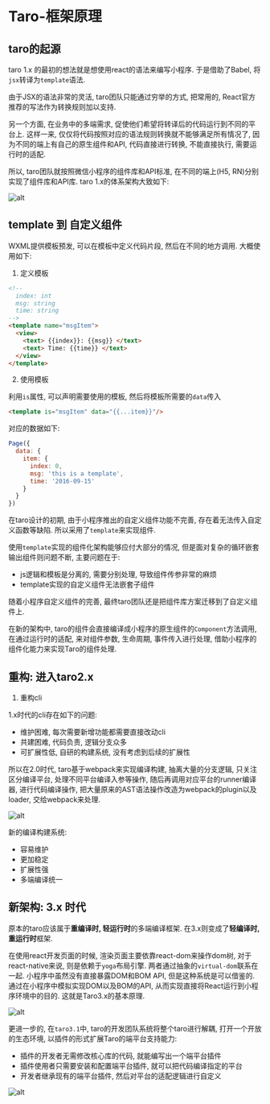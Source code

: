 # Taro-框架原理

## taro的起源

taro 1.x 的最初的想法就是想使用react的语法来编写小程序. 于是借助了Babel, 将`jsx`转译为`template`语法.

由于JSX的语法非常的灵活, taro团队只能通过穷举的方式, 把常用的, React官方推荐的写法作为转换规则加以支持. 

另一个方面, 在业务中的多端需求, 促使他们希望将转译后的代码运行到不同的平台上. 这样一来, 仅仅将代码按照对应的语法规则转换就不能够满足所有情况了, 因为不同的端上有自己的原生组件和API, 代码直接进行转换, 不能直接执行, 需要运行时的适配.

所以, taro团队就按照微信小程序的组件库和API标准, 在不同的端上(H5, RN)分别实现了组件库和API库. taro 1.x的体系架构大致如下:

![alt](https://mmbiz.qpic.cn/mmbiz_png/VicflqIDTUVUP6PkibgoPSXZsNuhRBia6UcY1tZ4VrgoicGPpicmwiazbanH49IuafQVGWNiaQ9icv38uK73RGLa1LNv8g/640?wx_fmt=png&tp=webp&wxfrom=5&wx_lazy=1&wx_co=1)

## template 到 自定义组件

WXML提供模板预发, 可以在模板中定义代码片段, 然后在不同的地方调用. 大概使用如下:

1. 定义模板

```html
<!--
  index: int
  msg: string
  time: string
-->
<template name="msgItem">
  <view>
    <text> {{index}}: {{msg}} </text>
    <text> Time: {{time}} </text>
  </view>
</template>
```

2. 使用模板

利用`is`属性, 可以声明需要使用的模板, 然后将模板所需要的`data`传入

```html
<template is="msgItem" data="{{...item}}"/>
```

对应的数据如下:

```js
Page({
  data: {
    item: {
      index: 0,
      msg: 'this is a template',
      time: '2016-09-15'
    }
  }
})
```

在taro设计的初期, 由于小程序推出的自定义组件功能不完善, 存在着无法传入自定义函数等缺陷. 所以采用了`template`来实现组件. 

使用`template`实现的组件化架构能够应付大部分的情况, 但是面对复杂的循环嵌套输出组件则问题不断, 主要问题在于:

- js逻辑和模板是分离的, 需要分别处理, 导致组件传参非常的麻烦
- template实现的自定义组件无法嵌套子组件

随着小程序自定义组件的完善, 最终taro团队还是把组件库方案迁移到了自定义组件上. 

在新的架构中, taro的组件会直接编译成小程序的原生组件的`Component`方法调用, 在通过运行时的适配, 来对组件参数, 生命周期, 事件传入进行处理, 借助小程序的组件化能力来实现Taro的组件处理. 

## 重构: 进入taro2.x

1. 重构cli

1.x时代的cli存在如下的问题:

- 维护困难, 每次需要新增功能都需要直接改动cli
- 共建困难, 代码负责, 逻辑分支众多
- 可扩展性低, 自研的构建系统, 没有考虑到后续的扩展性

所以在2.0时代, taro基于webpack来实现编译构建, 抽离大量的分支逻辑, 只关注区分编译平台, 处理不同平台编译入参等操作, 随后再调用对应平台的runner编译器, 进行代码编译操作, 把大量原来的AST语法操作改造为webpack的plugin以及loader, 交给webpack来处理. 

![alt](https://mmbiz.qpic.cn/mmbiz_png/VicflqIDTUVUP6PkibgoPSXZsNuhRBia6Ucmh5Scyia7EF4yWp4XxxxBwOj417U6jLa8ZoVUpMsksWEFKW7OUkvreA/640?wx_fmt=png&tp=webp&wxfrom=5&wx_lazy=1&wx_co=1)

新的编译构建系统:

- 容易维护
- 更加稳定
- 扩展性强
- 多端编译统一

## 新架构: 3.x 时代

原本的taro应该属于**重编译时, 轻运行时**的多端编译框架. 在3.x则变成了**轻编译时, 重运行时**框架. 

在使用react开发页面的时候, 渲染页面主要依靠react-dom来操作dom树, 对于react-native来说, 则是依赖于`yoga`布局引擎. 两者通过抽象的`virtual-dom`联系在一起. 小程序中虽然没有直接暴露DOM和BOM API, 但是这种系统是可以借鉴的. 通过在小程序中模拟实现DOM以及BOM的API, 从而实现直接将React运行到小程序环境中的目的. 这就是Taro3.x的基本原理. 

![alt](https://mmbiz.qpic.cn/mmbiz_png/VicflqIDTUVUP6PkibgoPSXZsNuhRBia6UcpdUa7RPBd17hg0ovu6Wibc2x8gFaBFdLE54H6yEbbKMVphw3K82TAPQ/640?wx_fmt=png&tp=webp&wxfrom=5&wx_lazy=1&wx_co=1)

更进一步的, 在`taro3.1`中, taro的开发团队系统将整个taro进行解耦, 打开一个开放的生态环境, 以插件的形式扩展Taro的端平台支持能力:

- 插件的开发者无需修改核心库的代码, 就能编写出一个端平台插件
- 插件使用者只需要安装和配置端平台插件, 就可以把代码编译指定的平台
- 开发者继承现有的端平台插件, 然后对平台的适配逻辑进行自定义

![alt](https://mmbiz.qpic.cn/mmbiz_png/VicflqIDTUVUP6PkibgoPSXZsNuhRBia6UcTXSxcQNIIQFaXlLLb5MzcahpN3Rb2gIr99Uo1fciaSORjIZWlOKy6HA/640?wx_fmt=png&tp=webp&wxfrom=5&wx_lazy=1&wx_co=1)

